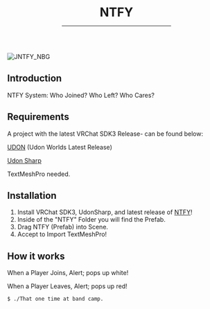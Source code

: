 
<div align="center">
    <div class="header">
        <p>
            <h1 style="display:inline;text-size:24px;"> NTFY</h2>
            <span style="float:right"></span>
        </p>
    </div>
    <!-- build status badges here thanks -->
    <hr style="width:50%" />
    <br />
    <br />
</div>

![JNTFY_NBG](https://user-images.githubusercontent.com/77287432/188258949-f7dbb416-1777-4ccd-89fd-dd8d123face7.png)
## Introduction

NTFY System: Who Joined? Who Left? Who Cares?

## Requirements
A project with the latest VRChat SDK3 Release- can be found below:

[UDON](https://vrchat.com/home/download) (Udon Worlds Latest Release)

[Udon Sharp](https://github.com/vrchat-community/UdonSharp/releases/tag/v0.20.3)

TextMeshPro needed.

## Installation

1. Install VRChat SDK3, UdonSharp, and latest release of [NTFY](https://github.com/itsKatVR/vrc-ntfy/releases/latest)!
2. Inside of the "NTFY" Folder you will find the Prefab.
3. Drag NTFY (Prefab) into Scene.
4. Accept to Import TextMeshPro!

## How it works
When a Player Joins, Alert; pops up white!

When a Player Leaves, Alert; pops up red!

```
$ ./That one time at band camp.
```
